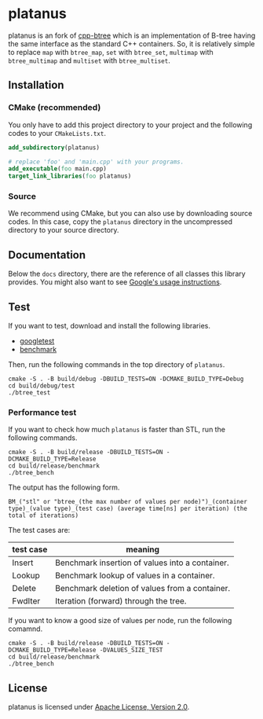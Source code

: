 # platanus

platanus is an fork of [cpp-btree](https://code.google.com/archive/p/cpp-btree/) which is an implementation of B-tree having the same interface as the standard C++ containers.
So, it is relatively simple to replace `map` with `btree_map`, `set` with `btree_set`, `multimap` with `btree_multimap` and `multiset` with `btree_multiset`.

## Installation
### CMake (recommended)
You only have to add this project directory to your project and the following codes to your `CMakeLists.txt`.

```cmake
add_subdirectory(platanus)

# replace 'foo' and 'main.cpp' with your programs.
add_executable(foo main.cpp)
target_link_libraries(foo platanus)
```

### Source
We recommend using CMake, but you can also use by downloading source codes.
In this case, copy the `platanus` directory in the uncompressed directory to your source directory.

## Documentation
Below the `docs` directory, there are the reference of all classes this library provides.
You might also want to see [Google's usage instructions](http://code.google.com/p/cpp-btree/wiki/UsageInstructions).

## Test
If you want to test, download and install the following libraries.

- [googletest](https://github.com/google/googletest)
- [benchmark](https://github.com/google/benchmark)

Then, run the following commands in the top directory of `platanus`.
```
cmake -S . -B build/debug -DBUILD_TESTS=ON -DCMAKE_BUILD_TYPE=Debug
cd build/debug/test
./btree_test
```

### Performance test
If you want to check how much `platanus` is faster than STL, run the following commands.

```
cmake -S . -B build/release -DBUILD_TESTS=ON -DCMAKE_BUILD_TYPE=Release
cd build/release/benchmark
./btree_bench
```

The output has the following form.

```
BM_("stl" or "btree_(the max number of values per node)")_(container type)_(value type)_(test case) (average time[ns] per iteration) (the total of iterations)
```

The test cases are:

| test case | meaning |
| --- | --- |
| Insert | Benchmark insertion of values into a container. |
| Lookup | Benchmark lookup of values in a container. |
| Delete | Benchmark deletion of values from a container. |
| FwdIter | Iteration (forward) through the tree. |

If you want to know a good size of values per node, run the following comamnd.

```
cmake -S . -B build/release -DBUILD_TESTS=ON -DCMAKE_BUILD_TYPE=Release -DVALUES_SIZE_TEST
cd build/release/benchmark
./btree_bench
```

## License
platanus is licensed under [Apache License, Version 2.0](COPYING).
